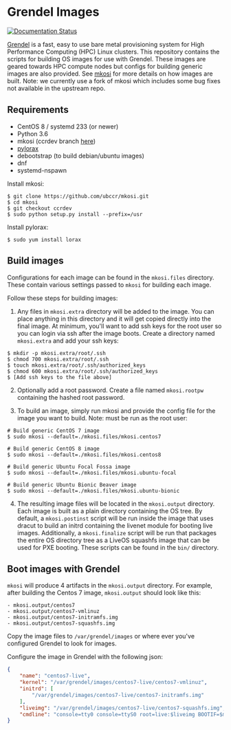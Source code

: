 # Grendel Images

[![Documentation Status](https://readthedocs.org/projects/grendel/badge/?version=latest)](https://grendel.readthedocs.io/en/latest/?badge=latest)

[Grendel](https://github.com/ubccr/grendel) is a fast, easy to use bare metal
provisioning system for High Performance Computing (HPC) Linux clusters. This
repository contains the scripts for building OS images for use with Grendel.
These images are geared towards HPC compute nodes but configs for building
generic images are also provided. See [mkosi](https://github.com/ubccr/mkosi)
for more details on how images are built. Note: we currently use a fork of
mkosi which includes some bug fixes not available in the upstream repo.

## Requirements

- CentOS 8 / systemd 233 (or newer) 
- Python 3.6 
- mkosi (ccrdev branch [here](https://github.com/ubccr/mkosi/tree/ccrdev)) 
- [pylorax](https://github.com/weldr/lorax) 
- debootstrap (to build debian/ubuntu images)
- dnf
- systemd-nspawn

Install mkosi:

```
$ git clone https://github.com/ubccr/mkosi.git
$ cd mkosi
$ git checkout ccrdev
$ sudo python setup.py install --prefix=/usr
```

Install pylorax:

```
$ sudo yum install lorax
```

## Build images

Configurations for each image can be found in the `mkosi.files` directory.
These contain various settings passed to `mkosi` for building each image.

Follow these steps for building images:

1. Any files in `mkosi.extra` directory will be added to the image. You can
place anything in this directory and it will get copied directly into the final
image. At minimum, you'll want to add ssh keys for the root user so you can
login via ssh after the image boots. Create a directory named `mkosi.extra` and
add your ssh keys:

```
$ mkdir -p mkosi.extra/root/.ssh
$ chmod 700 mkosi.extra/root/.ssh
$ touch mkosi.extra/root/.ssh/authorized_keys
$ chmod 600 mkosi.extra/root/.ssh/authorized_keys
$ [Add ssh keys to the file above]
```

2. Optionally add a root password. Create a file named `mkosi.rootpw`
containing the hashed root password.

3. To build an image, simply run mkosi and provide the config file for the
image you want to build. Note: must be run as the root user:

```
# Build generic CentOS 7 image
$ sudo mkosi --default=./mkosi.files/mkosi.centos7 

# Build generic CentOS 8 image
$ sudo mkosi --default=./mkosi.files/mkosi.centos8

# Build generic Ubuntu Focal Fossa image
$ sudo mkosi --default=./mkosi.files/mkosi.ubuntu-focal

# Build generic Ubuntu Bionic Beaver image
$ sudo mkosi --default=./mkosi.files/mkosi.ubuntu-bionic
```

4. The resulting image files will be located in the `mkosi.output` directory.
Each image is built as a plain directory containing the OS tree. By default,
a `mkosi.postinst` script will be run inside the image that uses dracut to
build an initrd containing the livenet module for booting live images.
Additionally, a `mkosi.finalize` script will be run that packages the entire OS
directory tree as a LiveOS squashfs image that can be used for PXE booting.
These scripts can be found in the `bin/` directory.

## Boot images with Grendel

`mkosi` will produce 4 artifacts in the `mkosi.output` directory. For example,
after building the Centos 7 image, `mkosi.output` should look like this:

```
- mkosi.output/centos7
- mkosi.output/centos7-vmlinuz
- mkosi.output/centos7-initramfs.img
- mkosi.output/centos7-squashfs.img
```

Copy the image files to `/var/grendel/images` or where ever you've configured
Grendel to look for images. 

Configure the image in Grendel with the following json:

```json
{
    "name": "centos7-live",
    "kernel": "/var/grendel/images/centos7-live/centos7-vmlinuz",
    "initrd": [
        "/var/grendel/images/centos7-live/centos7-initramfs.img"
    ],
    "liveimg": "/var/grendel/images/centos7-live/centos7-squashfs.img",
    "cmdline": "console=tty0 console=ttyS0 root=live:$liveimg BOOTIF=$mac rd.neednet=1 ip=dhcp"
}
```
